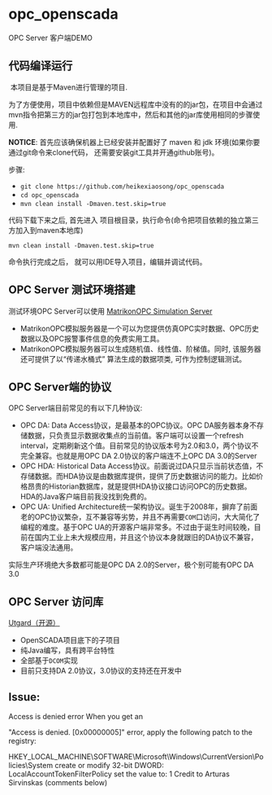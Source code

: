 # opc_openscada

OPC Server 客户端DEMO



## 代码编译运行

​	本项目是基于Maven进行管理的项目.

​	为了方便使用，项目中依赖但是MAVEN远程库中没有的的jar包，在项目中会通过mvn指令把第三方的jar包打包到本地库中，然后和其他的jar库使用相同的步骤使用.

**NOTICE**: 首先应该确保机器上已经安装并配置好了 maven 和 jdk 环境(如果你要通过git命令来clone代码， 还需要安装git工具并开通github账号)。

步骤:

- `git clone https://github.com/heikexiaosong/opc_openscada`
- `cd opc_openscada`
- `mvn clean install -Dmaven.test.skip=true`



代码下载下来之后, 首先进入 项目根目录，执行命令(命令把项目依赖的独立第三方加入到maven本地库)

```shell
mvn clean install -Dmaven.test.skip=true
```

命令执行完成之后， 就可以用IDE导入项目，编辑并调试代码。




## OPC Server 测试环境搭建
测试环境OPC Server可以使用 [MatrikonOPC Simulation Server](https://www.matrikonopc.cn/products/opc-drivers/opc-simulation-server.aspx)
- MatrikonOPC模拟服务器是一个可以为您提供仿真OPC实时数据、OPC历史数据以及OPC报警事件信息的免费实用工具。
- MatrikonOPC模拟服务器可以生成随机值、线性值、阶梯值。同时, 该服务器还可提供了以“传递水桶式” 算法生成的数据项类, 可作为控制逻辑测试。





## OPC Server端的协议

OPC Server端目前常见的有以下几种协议:

- OPC DA: Data Access协议，是最基本的OPC协议。OPC DA服务器本身不存储数据，只负责显示数据收集点的当前值。客户端可以设置一个refresh interval，定期刷新这个值。目前常见的协议版本号为2.0和3.0，两个协议不完全兼容。也就是用OPC DA 2.0协议的客户端连不上OPC DA 3.0的Server
- OPC HDA: Historical Data Access协议。前面说过DA只显示当前状态值，不存储数据。而HDA协议是由数据库提供，提供了历史数据访问的能力。比如价格昂贵的Historian数据库，就是提供HDA协议接口访问OPC的历史数据。HDA的Java客户端目前我没找到免费的。
- OPC UA: Unified Architecture统一架构协议。诞生于2008年，摒弃了前面老的OPC协议繁杂，互不兼容等劣势，并且不再需要`COM`口访问，大大简化了编程的难度。基于OPC UA的开源客户端非常多。不过由于诞生时间较晚，目前在国内工业上未大规模应用，并且这个协议本身就跟旧的DA协议不兼容，客户端没法通用。

实际生产环境绝大多数都可能是OPC DA 2.0的Server，极个别可能有OPC DA 3.0



## OPC Server 访问库

[Utgard（开源）](http://openscada.org/projects/utgard/)

- OpenSCADA项目底下的子项目
- 纯Java编写，具有跨平台特性
- 全部基于`DCOM`实现
- 目前只支持DA 2.0协议，3.0协议的支持还在开发中

## Issue:
Access is denied error
When you get an

"Access is denied. [0x00000005]"
error, apply the following patch to the registry:

HKEY_LOCAL_MACHINE\SOFTWARE\Microsoft\Windows\CurrentVersion\Policies\System
create or modify 32-bit DWORD: LocalAccountTokenFilterPolicy
set the value to: 1
Credit to Arturas Sirvinskas (comments below)